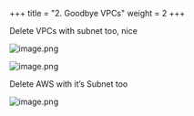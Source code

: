 +++
title = "2. Goodbye VPCs"
weight = 2
+++


Delete VPCs with subnet too, nice


![image.png](/images/008-viii-clean-it-up/34-465584-image.png)


![image.png](/images/008-viii-clean-it-up/34-990974-image.png)


Delete AWS with it’s Subnet too


![image.png](/images/008-viii-clean-it-up/34-251245-image.png)


